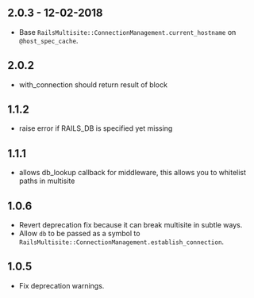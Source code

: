 ## 2.0.3 - 12-02-2018

  * Base `RailsMultisite::ConnectionManagement.current_hostname` on `@host_spec_cache`. 

## 2.0.2

  * with_connection should return result of block

## 1.1.2

  * raise error if RAILS_DB is specified yet missing

## 1.1.1

  * allows db_lookup callback for middleware, this allows you to whitelist paths in multisite

## 1.0.6

  * Revert deprecation fix because it can break multisite in subtle ways.
  * Allow `db` to be passed as a symbol to `RailsMultisite::ConnectionManagement.establish_connection`.

## 1.0.5

  * Fix deprecation warnings.
